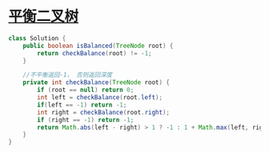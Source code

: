 # [平衡二叉树](https://leetcode-cn.com/problems/ping-heng-er-cha-shu-lcof/)

```java
class Solution {
    public boolean isBalanced(TreeNode root) {
        return checkBalance(root) != -1;
    }

    //不平衡返回-1， 否则返回深度
    private int checkBalance(TreeNode root) {
        if (root == null) return 0;
        int left = checkBalance(root.left);
        if(left == -1) return -1;
        int right = checkBalance(root.right);
        if (right == -1) return -1;
        return Math.abs(left - right) > 1 ? -1 : 1 + Math.max(left, right);
    }
}
```

